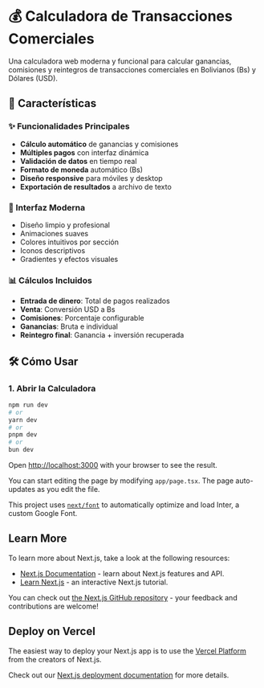 # 💰 Calculadora de Transacciones Comerciales

Una calculadora web moderna y funcional para calcular ganancias, comisiones y reintegros de transacciones comerciales en Bolivianos (Bs) y Dólares (USD).

## 🚀 Características

### ✨ Funcionalidades Principales

- **Cálculo automático** de ganancias y comisiones
- **Múltiples pagos** con interfaz dinámica
- **Validación de datos** en tiempo real
- **Formato de moneda** automático (Bs)
- **Diseño responsive** para móviles y desktop
- **Exportación de resultados** a archivo de texto

### 🎨 Interfaz Moderna

- Diseño limpio y profesional
- Animaciones suaves
- Colores intuitivos por sección
- Iconos descriptivos
- Gradientes y efectos visuales

### 📊 Cálculos Incluidos

- **Entrada de dinero**: Total de pagos realizados
- **Venta**: Conversión USD a Bs
- **Comisiones**: Porcentaje configurable
- **Ganancias**: Bruta e individual
- **Reintegro final**: Ganancia + inversión recuperada

## 🛠️ Cómo Usar

### 1. Abrir la Calculadora

```bash
npm run dev
# or
yarn dev
# or
pnpm dev
# or
bun dev
```

Open [http://localhost:3000](http://localhost:3000) with your browser to see the result.

You can start editing the page by modifying `app/page.tsx`. The page auto-updates as you edit the file.

This project uses [`next/font`](https://nextjs.org/docs/basic-features/font-optimization) to automatically optimize and load Inter, a custom Google Font.

## Learn More

To learn more about Next.js, take a look at the following resources:

- [Next.js Documentation](https://nextjs.org/docs) - learn about Next.js features and API.
- [Learn Next.js](https://nextjs.org/learn) - an interactive Next.js tutorial.

You can check out [the Next.js GitHub repository](https://github.com/vercel/next.js/) - your feedback and contributions are welcome!

## Deploy on Vercel

The easiest way to deploy your Next.js app is to use the [Vercel Platform](https://vercel.com/new?utm_medium=default-template&filter=next.js&utm_source=create-next-app&utm_campaign=create-next-app-readme) from the creators of Next.js.

Check out our [Next.js deployment documentation](https://nextjs.org/docs/deployment) for more details.
